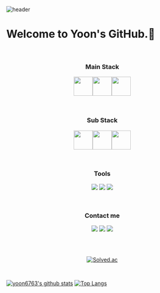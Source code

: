 ![header](https://capsule-render.vercel.app/api?type=waving&color=20C997&height=250&section=header&text=Yoonho%20Jeon&fontSize=50&animation=fadeIn&fontAlignY=38&desc=%20&descAlignY=62&descAlign=62)


# Welcome to Yoon's GitHub.👋
<div align="center">
  
  </br>

### Main Stack
  
<image src = https://user-images.githubusercontent.com/74063259/114020490-9bc25a80-98aa-11eb-974b-29370b788a64.png width = "50" height = "50"><image src = https://user-images.githubusercontent.com/74063259/114018785-949a4d00-98a8-11eb-95bf-7ba8117d5815.png width = "50" height = "50"><image src = https://user-images.githubusercontent.com/74063259/114020751-e5ab4080-98aa-11eb-86fe-9131d4df8a8b.png width = "50" height = "50">

  </br>

### Sub Stack
  
<image src = https://user-images.githubusercontent.com/74063259/114054287-b3114000-98ca-11eb-99ec-d3977d58928c.png width = "50" height = "50"><image src = https://user-images.githubusercontent.com/74063259/114373024-2792fa00-9bbd-11eb-9656-e09c6047ce6e.png width = "50" height = "50"><image src = https://user-images.githubusercontent.com/74063259/114373091-39749d00-9bbd-11eb-9523-d9055e4b5628.png width = "50" height = "50">

  </br>
  
### Tools
  
<img src="https://img.shields.io/badge/Git-F05032?style=flat-square&logo=git&logoColor=white"/> <img src="https://img.shields.io/badge/Adobe Xd-FF61F6?style=flat-square&logo=AdobeXD&logoColor=white"/> <img src="https://img.shields.io/badge/Figma-F24E1E?style=flat-square&logo=figma&logoColor=white"/>

  </br>
  
### Contact me
<img src="https://img.shields.io/badge/Instagram-E4405F?style=flat-square&logo=instagram&logoColor=white"/> <img src="https://img.shields.io/badge/G Mail-EA4335?style=flat-square&logo=gmail&logoColor=white"/> <img src="https://img.shields.io/badge/Naver-03C75A?style=flat-square&logo=naver&logoColor=white"/>
    
 </br>
</br>

  [![Solved.ac](http://mazassumnida.wtf/api/generate_badge?boj=yoon6763)](https://solved.ac/profile/yoon6763)

</div>
  </br>

[![yoon6763's github stats](https://github-readme-stats.vercel.app/api?username=yoon6763)](https://github.com/anuraghazra/github-readme-stats) [![Top Langs](https://github-readme-stats.vercel.app/api/top-langs/?username=yoon6763&layout=compact)](https://github.com/yoon6763/github-readme-stats)


<!--
**yoon6763/yoon6763** is a ✨ _special_ ✨ repository because its `README.md` (this file) appears on your GitHub profile.

Here are some ideas to get you started:

- 🔭 I’m currently working on ...
- 🌱 I’m currently learning ...
- 👯 I’m looking to collaborate on ...
- 🤔 I’m looking for help with ...
- 💬 Ask me about ...
- 📫 How to reach me: ...
- 😄 Pronouns: ...
- ⚡ Fun fact: ...
-->

